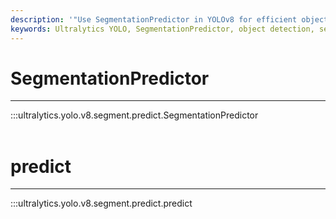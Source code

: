 ```yaml
---
description: '"Use SegmentationPredictor in YOLOv8 for efficient object detection and segmentation. Explore Ultralytics YOLO Docs for more information."'
keywords: Ultralytics YOLO, SegmentationPredictor, object detection, segmentation masks, predict
---
```


# SegmentationPredictor
---
:::ultralytics.yolo.v8.segment.predict.SegmentationPredictor
<br><br>

# predict
---
:::ultralytics.yolo.v8.segment.predict.predict
<br><br>
